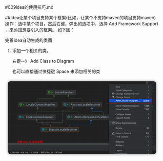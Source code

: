 #009idea的使用技巧.md

##idea让某个项目支持某个框架(比如，让某个不支持maven的项目支持maven)
	操作：选中某个项目，然后右键，弹出的选项中，选择  Add Framework Support ，来添加想要引入的框架。 
如下图：





完善idea自动生成的类图

1. 添加一个相关的类。 

   右键--》 Add Class to Diagram 

   也可以直接通过快捷键 Space 来添加相关的类

<img src="./pic/002_完善idea生成的类图_v20220419.png">
